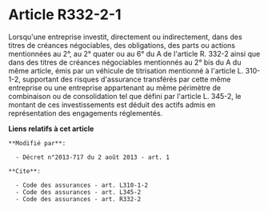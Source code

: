# Article R332-2-1

Lorsqu'une entreprise investit, directement ou indirectement, dans des titres de créances négociables,  des obligations, des
parts ou actions mentionnées au 2°, au 2° quater ou au 6° du A de l'article R. 332-2 ainsi que dans des titres de créances
négociables mentionnés au 2° bis du A du même article, émis par un véhicule de titrisation mentionné à l'article L. 310-1-2,
supportant des risques d'assurance transférés par cette même entreprise ou une entreprise appartenant au même périmètre de
combinaison ou de consolidation tel que défini par l'article L. 345-2, le montant de ces investissements est déduit des
actifs admis en représentation des engagements réglementés.

**Liens relatifs à cet article**

	**Modifié par**:

	  - Décret n°2013-717 du 2 août 2013 - art. 1

	**Cite**:

	  - Code des assurances - art. L310-1-2
	  - Code des assurances - art. L345-2
	  - Code des assurances - art. R332-2
